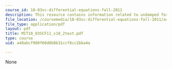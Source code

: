 ```yaml
---
course_id: 18-03sc-differential-equations-fall-2011
description: This resource contains information related to undamped forced systems.
file_location: /coursemedia/18-03sc-differential-equations-fall-2011/a48abcf980f60d8b8b31ccf8cc2bba4a_MIT18_03SCF11_s18_2text.pdf
file_type: application/pdf
layout: pdf
title: MIT18_03SCF11_s18_2text.pdf
type: course
uid: a48abcf980f60d8b8b31ccf8cc2bba4a

---
```

None